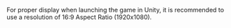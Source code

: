 For proper display when launching the game in Unity, it is recommended to use a resolution of 16:9 Aspect Ratio (1920x1080).
